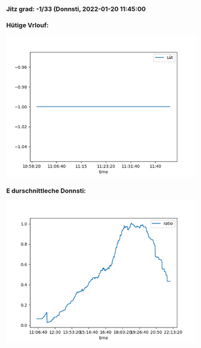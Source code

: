 ### Jitz grad: -1/33 (Donnsti, 2022-01-20 11:45:00

### Hütige Vrlouf:
![Graph](Today.png)

### E durschnittleche Donnsti:
![Graph](Donnsti.png)